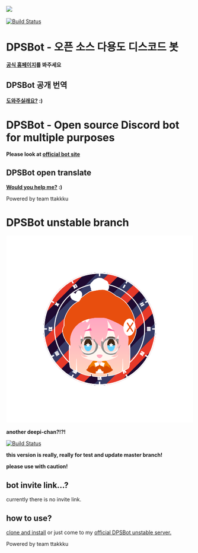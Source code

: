 
[<img src="https://discordbots.org/api/widget/523785272693882880.svg">](https://discordbots.org/bot/523785272693882880)

[![Build Status](https://travis-ci.com/DPS0340/DPSBot.svg?branch=master)](https://travis-ci.com/DPS0340/DPSBot)
# DPSBot - 오픈 소스 다용도 디스코드 봇

**[공식 홈페이지](https://dpsbot.tk)를 봐주세요**


## DPSBot 공개 번역

**[도와주실래요?](https://www.transifex.com/ttakkku/dpsbot/dashboard/) :)**


# DPSBot - Open source Discord bot for multiple purposes

**Please look at [official bot site](https://dpsbot.tk)**


## DPSBot open translate

**[Would you help me?](https://www.transifex.com/ttakkku/dpsbot/dashboard/) :)**




Powered by team ttakkku


# DPSBot unstable branch

![character](https://github.com/DPS0340/DPSBot/blob/unstable/front_20181224_181953.png)

**another deepi-chan?!?!**

[![Build Status](https://travis-ci.com/DPS0340/DPSBot.svg?branch=unstable)](https://travis-ci.com/DPS0340/DPSBot)

**this version is really, really for test and update master branch!**

**please use with caution!**

## bot invite link...?

currently there is no invite link.

## how to use?

[clone and install](https://github.com/DPS0340/DPSBot/blob/gh-pages/en/install.md) or just come to my [official DPSBot unstable server.](https://discord.gg/TUaxJAN)


Powered by team ttakkku
